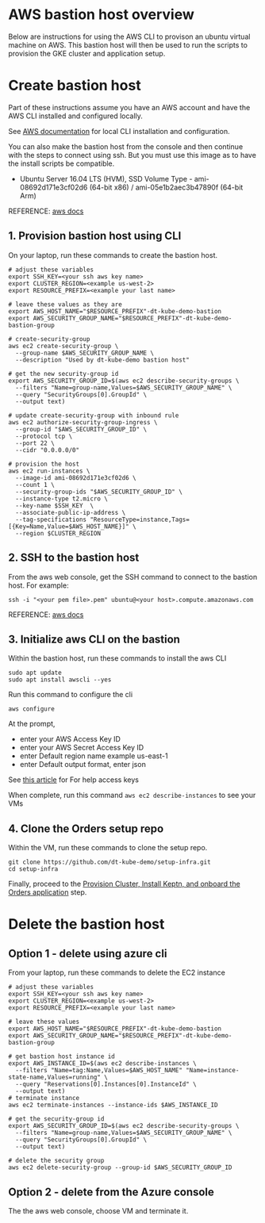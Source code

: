 # AWS bastion host overview

Below are instructions for using the AWS CLI to provison an ubuntu virtual machine on AWS. This bastion host will then be used to run the scripts to provision the GKE cluster and application setup.

# Create bastion host

Part of these instructions assume you have an AWS account and have the AWS CLI installed and configured locally.

See [AWS documentation](https://docs.aws.amazon.com/cli/latest/userguide/cli-chap-welcome.html) for local CLI installation and configuration.

You can also make the bastion host from the console and then continue with the steps to connect using ssh.  But you must use this image as to have the install scripts be compatible.
* Ubuntu Server 16.04 LTS (HVM), SSD Volume Type - ami-08692d171e3cf02d6 (64-bit x86) / ami-05e1b2aec3b47890f (64-bit Arm)

REFERENCE: [aws docs](https://docs.aws.amazon.com/cli/latest/reference/ec2/run-instances.html)


## 1. Provision bastion host using CLI

On your laptop, run these commands to create the bastion host.

```
# adjust these variables
export SSH_KEY=<your ssh aws key name>
export CLUSTER_REGION=<example us-west-2>
export RESOURCE_PREFIX=<example your last name>

# leave these values as they are
export AWS_HOST_NAME="$RESOURCE_PREFIX"-dt-kube-demo-bastion
export AWS_SECURITY_GROUP_NAME="$RESOURCE_PREFIX"-dt-kube-demo-bastion-group

# create-security-group
aws ec2 create-security-group \
  --group-name $AWS_SECURITY_GROUP_NAME \
  --description "Used by dt-kube-demo bastion host"

# get the new security-group id
export AWS_SECURITY_GROUP_ID=$(aws ec2 describe-security-groups \
  --filters "Name=group-name,Values=$AWS_SECURITY_GROUP_NAME" \
  --query "SecurityGroups[0].GroupId" \
  --output text)

# update create-security-group with inbound rule
aws ec2 authorize-security-group-ingress \
  --group-id "$AWS_SECURITY_GROUP_ID" \
  --protocol tcp \
  --port 22 \
  --cidr "0.0.0.0/0"

# provision the host
aws ec2 run-instances \
  --image-id ami-08692d171e3cf02d6 \
  --count 1 \
  --security-group-ids "$AWS_SECURITY_GROUP_ID" \
  --instance-type t2.micro \
  --key-name $SSH_KEY  \
  --associate-public-ip-address \
  --tag-specifications "ResourceType=instance,Tags=[{Key=Name,Value=$AWS_HOST_NAME}]" \
  --region $CLUSTER_REGION
```

## 2. SSH to the bastion host 

From the aws web console, get the SSH command to connect to the bastion host. For example:
```
ssh -i "<your pem file>.pem" ubuntu@<your host>.compute.amazonaws.com
```

REFERENCE: [aws docs](https://docs.aws.amazon.com/AWSEC2/latest/UserGuide/AccessingInstances.html?icmpid=docs_ec2_console)

## 3. Initialize aws CLI on the bastion

Within the bastion host, run these commands to install the aws CLI 
```
sudo apt update
sudo apt install awscli --yes
```

Run this command to configure the cli 
```
aws configure
```

At the prompt, 
* enter your AWS Access Key ID
* enter your AWS Secret Access Key ID
* enter Default region name example us-east-1
* enter Default output format, enter json

See [this article](https://aws.amazon.com/blogs/security/wheres-my-secret-access-key/) for For help access keys

When complete, run this command ```aws ec2 describe-instances``` to see your VMs

## 4. Clone the Orders setup repo

Within the VM, run these commands to clone the setup repo.

```
git clone https://github.com/dt-kube-demo/setup-infra.git
cd setup-infra
```

Finally, proceed to the [Provision Cluster, Install Keptn, and onboard the Orders application](README.md#bastion-host-setup) step.

# Delete the bastion host

## Option 1 - delete using azure cli

From your laptop, run these commands to delete the EC2 instance 

```
# adjust these variables
export SSH_KEY=<your ssh aws key name>
export CLUSTER_REGION=<example us-west-2>
export RESOURCE_PREFIX=<example your last name>

# leave these values
export AWS_HOST_NAME="$RESOURCE_PREFIX"-dt-kube-demo-bastion
export AWS_SECURITY_GROUP_NAME="$RESOURCE_PREFIX"-dt-kube-demo-bastion-group

# get bastion host instance id
export AWS_INSTANCE_ID=$(aws ec2 describe-instances \
  --filters "Name=tag:Name,Values=$AWS_HOST_NAME" "Name=instance-state-name,Values=running" \
  --query "Reservations[0].Instances[0].InstanceId" \
  --output text)
# terminate instance
aws ec2 terminate-instances --instance-ids $AWS_INSTANCE_ID

# get the security-group id
export AWS_SECURITY_GROUP_ID=$(aws ec2 describe-security-groups \
  --filters "Name=group-name,Values=$AWS_SECURITY_GROUP_NAME" \
  --query "SecurityGroups[0].GroupId" \
  --output text)

# delete the security group
aws ec2 delete-security-group --group-id $AWS_SECURITY_GROUP_ID
```

## Option 2 - delete from the Azure console

The the aws web console, choose VM and terminate it.


